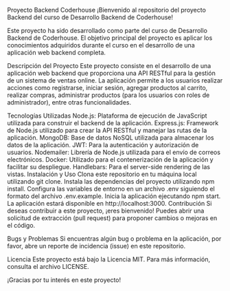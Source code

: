 Proyecto Backend Coderhouse
¡Bienvenido al repositorio del proyecto Backend del curso de Desarrollo Backend de Coderhouse!

Este proyecto ha sido desarrollado como parte del curso de Desarrollo Backend de Coderhouse. El objetivo principal del proyecto es aplicar los conocimientos adquiridos durante el curso en el desarrollo de una aplicación web backend completa.

Descripción del Proyecto
Este proyecto consiste en el desarrollo de una aplicación web backend que proporciona una API RESTful para la gestión de un sistema de ventas online. La aplicación permite a los usuarios realizar acciones como registrarse, iniciar sesión, agregar productos al carrito, realizar compras, administrar productos (para los usuarios con roles de administrador), entre otras funcionalidades.

Tecnologías Utilizadas
Node.js: Plataforma de ejecución de JavaScript utilizada para construir el backend de la aplicación.
Express.js: Framework de Node.js utilizado para crear la API RESTful y manejar las rutas de la aplicación.
MongoDB: Base de datos NoSQL utilizada para almacenar los datos de la aplicación.
JWT: Para la autenticación y autorización de usuarios.
Nodemailer: Librería de Node.js utilizada para el envío de correos electrónicos.
Docker: Utilizado para el contenerización de la aplicación y facilitar su despliegue.
Handlebars: Para el server-side rendering de las vistas.
Instalación y Uso
Clona este repositorio en tu máquina local utilizando git clone.
Instala las dependencias del proyecto utilizando npm install.
Configura las variables de entorno en un archivo .env siguiendo el formato del archivo .env.example.
Inicia la aplicación ejecutando npm start.
La aplicación estará disponible en http://localhost:3000.
Contribución
Si deseas contribuir a este proyecto, ¡eres bienvenido! Puedes abrir una solicitud de extracción (pull request) para proponer cambios o mejoras en el código.

Bugs y Problemas
Si encuentras algún bug o problema en la aplicación, por favor, abre un reporte de incidencia (issue) en este repositorio.

Licencia
Este proyecto está bajo la Licencia MIT. Para más información, consulta el archivo LICENSE.

¡Gracias por tu interés en este proyecto!
